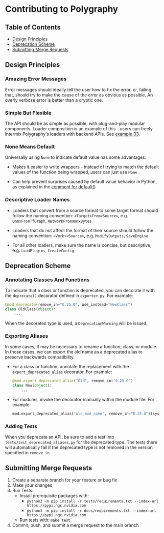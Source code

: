 # Contributing to Polygraphy

## Table of Contents

- [Design Principles](#design-principles)
- [Deprecation Scheme](#deprecation-scheme)
- [Submitting Merge Requests](#submitting-merge-requests)


## Design Principles

### Amazing Error Messages

Error messages should ideally tell the user how to fix the error, or, failing that,
should try to make the cause of the error as obvious as possible. An overly verbose error
is better than a cryptic one.

### Simple But Flexible

The API should be as simple as possible, with plug-and-play modular components.
Loader composition is an example of this - users can freely intermix Polygraphy's
loaders with backend APIs. See [example 03](examples/api/03_interoperating_with_tensorrt/).

### None Means Default

Universally using `None` to indicate default value has some advantages:
- Makes it easier to write wrappers - instead of trying to match the default
    values of the function being wrapped, users can just use `None` .

- Can help prevent surprises caused by default value behavior in Python, as explained in
    the [comment for default()](./polygraphy/util/util.py)

### Descriptive Loader Names

- Loaders that convert from a source format to some target format should
follow the naming convention: `<Target>From<Source>`, e.g. `OnnxFromTfGraph`, `NetworkFromOnnxBytes`

- Loaders that do not affect the format of their source should follow the naming convention:
`<Verb><Source>`, e.g. `ModifyOutputs`, `SaveEngine`

- For all other loaders, make sure the name is concise, but descriptive, e.g. `LoadPlugins`,
`CreateConfig`


## Deprecation Scheme

### Annotating Classes And Functions

To indicate that a class or function is deprecated, you can decorate it
with the `deprecate()` decorator defined in `exporter.py`. For example:

```python
@mod.deprecate(remove_in="0.25.0", use_instead="NewClass")
class OldClass(object):
    ...
```

When the decorated type is used, a `DeprecationWarning` will be issued.

### Exporting Aliases

In some cases, it may be necessary to rename a function, class, or module.
In those cases, we can export the old name as a deprecated alias to preserve backwards compatibility.

- For a class or function, annotate the replacement with the `export_deprecated_alias` decorator.
    For example:

    ```python
    @mod.export_deprecated_alias("Old", remove_in="0.25.0")
    class New(object):
        ...
    ```

- For modules, invoke the decorator manually within the module file.
    For example:

    ```python
    mod.export_deprecated_alias("old_mod_name", remove_in="0.25.0")(sys.modules[__name__])
    ```

### Adding Tests

When you deprecate an API, be sure to add a test into `tests/test_deprecated_aliases.py`
for the deprecated type.
The tests there will automatically fail if the deprecated type is not removed in the version
specified in `remove_in`.


## Submitting Merge Requests

1. Create a separate branch for your feature or bug fix
2. Make your changes
3. Run Tests:
    - Install prerequisite packages with:
        - `python3 -m pip install -r tests/requirements.txt --index-url https://pypi.ngc.nvidia.com`
        - `python3 -m pip install -r docs/requirements.txt --index-url https://pypi.ngc.nvidia.com`
    - Run tests with: `make test`
4. Commit, push, and submit a merge request to the main branch

